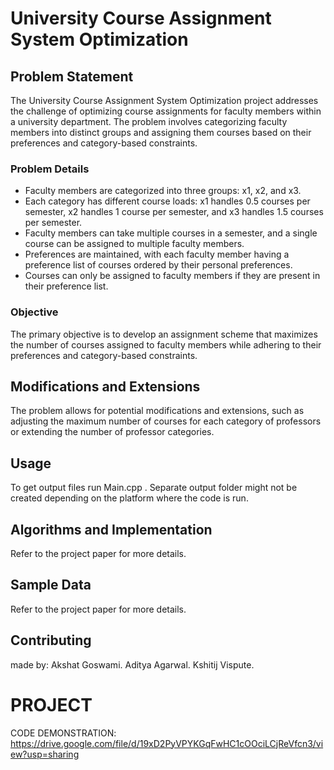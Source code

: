 # University Course Assignment System Optimization

## Problem Statement

The University Course Assignment System Optimization project addresses the challenge of optimizing course assignments for faculty members within a university department. The problem involves categorizing faculty members into distinct groups and assigning them courses based on their preferences and category-based constraints.

### Problem Details

- Faculty members are categorized into three groups: x1, x2, and x3.
- Each category has different course loads: x1 handles 0.5 courses per semester, x2 handles 1 course per semester, and x3 handles 1.5 courses per semester.
- Faculty members can take multiple courses in a semester, and a single course can be assigned to multiple faculty members.
- Preferences are maintained, with each faculty member having a preference list of courses ordered by their personal preferences.
- Courses can only be assigned to faculty members if they are present in their preference list.

### Objective

The primary objective is to develop an assignment scheme that maximizes the number of courses assigned to faculty members while adhering to their preferences and category-based constraints.

## Modifications and Extensions

The problem allows for potential modifications and extensions, such as adjusting the maximum number of courses for each category of professors or extending the number of professor categories.

## Usage
To get output files run Main.cpp .
Separate output folder might not be created depending on the platform where the code is run.

## Algorithms and Implementation
Refer to the project paper for more details.

## Sample Data
Refer to the project paper for more details.


## Contributing
made by:
Akshat Goswami.
Aditya Agarwal.
Kshitij Vispute.





# PROJECT
CODE DEMONSTRATION:
https://drive.google.com/file/d/19xD2PyVPYKGqFwHC1cOOciLCjReVfcn3/view?usp=sharing


